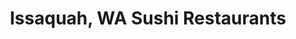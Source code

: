 ---
layout: city
title: Issaquah, WA Sushi Restaurants
permalink: /washington/issaquah/
stateAbbr: WA
stateName: Washington
cityName: Issaquah

---